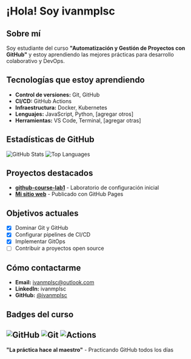 # ¡Hola! Soy ivanmplsc
## Sobre mí
Soy estudiante del curso **"Automatización y Gestión de Proyectos con
GitHub"** y estoy aprendiendo las mejores prácticas para desarrollo
colaborativo y DevOps.
## Tecnologías que estoy aprendiendo
- **Control de versiones:** Git, GitHub
- **CI/CD:** GitHub Actions
- **Infraestructura:** Docker, Kubernetes
- **Lenguajes:** JavaScript, Python, [agregar otros]
- **Herramientas:** VS Code, Terminal, [agregar otras]
## Estadísticas de GitHub
![GitHub Stats](https://github-readme-stats.vercel.app/api?username=ivanmplsc&show_icons=true&theme=radical)
![Top Languages](https://github-readme-stats.vercel.app/api/toplangs/?username=ivanmplsc&layout=compact&theme=radical)
## Proyectos destacados
- **[github-course-lab1](https://github.com/curso-git-hub-martinez/github-course-lab1)** -
Laboratorio de configuración inicial
- **[Mi sitio web](https://github.com/curso-git-hub-martinez/github-course-lab1)** -
Publicado con GitHub Pages
## Objetivos actuales
- [x] Dominar Git y GitHub
- [x] Configurar pipelines de CI/CD
- [x] Implementar GitOps
- [ ] Contribuir a proyectos open source
## Cómo contactarme
- **Email:** ivanmplsc@outlook.com
- **LinkedIn:** ivanmplsc
- **GitHub:** [@ivanmplsc](https://github.com/ivanmplsc)
## Badges del curso
![GitHub](https://img.shields.io/badge/GitHub-100000?style=for-thebadge&logo=github&logoColor=white)
![Git](https://img.shields.io/badge/Git-F05032?style=for-thebadge&logo=git&logoColor=white)
![Actions](https://img.shields.io/badge/GitHub_Actions-2088FF?style=for-thebadge&logo=github-actions&logoColor=white)
---
**"La práctica hace al maestro"** - Practicando GitHub todos los días
